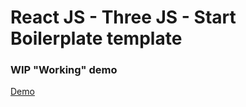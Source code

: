 # React JS - Three JS - Start Boilerplate template

### WIP "Working" demo
[Demo](https://marcelosevergnini.github.io/react-threejs-start-template/)

